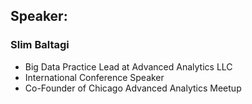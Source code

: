 ## Speaker: 

### Slim Baltagi
* Big Data Practice Lead at Advanced Analytics LLC
* International Conference Speaker
* Co-Founder of Chicago Advanced Analytics Meetup

